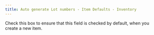 ```yaml
---
title: Auto generate Lot numbers - Item Defaults - Inventory
---
```



Check this box to ensure that this field is checked by default, when  you create a new item.
